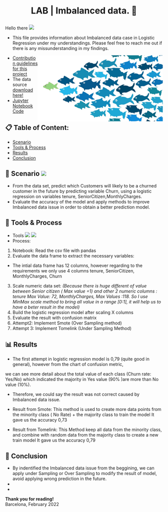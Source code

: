 # <p align='center'> LAB | Imbalanced data. 📃
Hello there <img src="https://media.giphy.com/media/hvRJCLFzcasrR4ia7z/giphy.gif" width="25px">
* This file provides information about Imbalanced data case in Logistic Regression under my understandings. 
 Please feel free to reach me out if there is any missunderstanding in my findings. 
<img align="right" width="400px" src= "https://github.com/lamtranluu/lam.labwork/blob/main/Week%204/Lab%7C%20A%20Beautiful%20Readme/Image/1_M41YBdd7O9DCgwwTVe73-g.png" >
 
* [Contribution guidelines for this project](https://github.com/ironhack-labs/lab-imbalanced-data)
* The data source [download here!](https://github.com/lamtranluu/lam.labwork/blob/main/Week%204/Lab%7C%20A%20Beautiful%20Readme/Data/customer_churn.csv)
* [Jupyter Notebook Code](https://github.com/lamtranluu/lam.labwork/blob/main/Week%204/LAB%20%7C%20Imbalanced%20data.ipynb)

## 📋 Table of Content:
* [Scenario](https://github.com/lamtranluu/Iron-Hack_Project1_Working-with-messy-data/blob/main/README.md#challenges) 
* [Tools & Process](https://github.com/lamtranluu/Iron-Hack_Project1_Working-with-messy-data/blob/main/README.md#tools-process)
* [Results](https://github.com/lamtranluu/Iron-Hack_Project1_Working-with-messy-data/blob/main/README.md#data-insight) 
* [Conclusion](https://github.com/lamtranluu/Iron-Hack_Project1_Working-with-messy-data/blob/main/README.md#key-take-aways) 

## 🚧 Scenario <img src="https://media.giphy.com/media/TGR2xO6HopOhraWYDo/giphy.gif" width="80px">
* From the data set, predict which Customers will likely to be a churned customer in the future by predicting variable Churn, using a logistic regression on variables tenure, SeniorCitizen,MonthlyCharges.
* Evaluate the accuracy of the model and apply methods to improve Imbalanced data issue in order to obtain a better prediction model.
 
## 🔧 Tools & Process
* Tools
 ![](https://img.shields.io/badge/Tableau-Visualisation-informational?style=flat&logo=tableau&logoColor=white&color=2bbc8a)
 ![](https://img.shields.io/badge/Python-JupyterNotebook-informational?style=flat&logo=python&logoColor=white&color=2bbc8a)
* Process:
1. Notebook: Read the csv file with pandas 
2. Evaluate the data frame to extract the necessary variables:
  - The intial data frame has 12 columns, however regarding to the requirements we only use 4 columns tenure, SeniorCitizen, MonthlyCharges, Churn  
3. Scale numeric data set:
 *(Because there is huge different of value between Senior citizen ( Max value =1) and other 2 numeric columns : tenure Max Value: 72, MonthlyCharges, Max Values :118. So I use MinMax scale method to bring all value in a range [0:1], it will help us to have a beter result in the model)*
 4. Build the logistic regression model after scaling X columns
 5. Evaluate the result with confusion matrix
 6. Attempt2: Implement Smote (Over Sampling method)
 7. Attempt 3: Implement Tomelink (Under Sampling Method)
## 📊 Results
- The first attempt in logistic regression model is 0,79 (quite good in general), however from the chart of confusion metric, 
 
we can see more detail about the total value of each class (Churn rate: Yes/No) which indicated the majority in Yes value (90% )are more than No value (10%). 
- Therefore, we could say the result was not correct caused by Imbalanced data issue.

- Result from Smote: This method is used to create more  data points from the minority class ( No Rate) + the majority class to train the model
 It gave us the accuracy 0,73
 
- Result from Tomelink: This Method keep all data from the minority class, and combine with random data from the majority class to create a new train model
  It gave us the accuracy 0,79

## 🎯 Conclusion
- By indentified the Imbalanced data issue from the beggining, we can apply under Sampling or Over Sampling to modify the result of model, avoid applying 
 wrong prediction in the future.
- 
- 
**Thank you for reading!** <br/>
 Barcelona, February 2022

